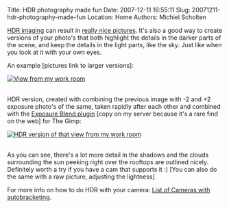 Title: HDR photography made fun
Date: 2007-12-11 16:55:11
Slug: 20071211-hdr-photography-made-fun
Location: Home
Authors: Michiel Scholten

<p><a href="http://en.wikipedia.org/wiki/High_dynamic_range_imaging">HDR imaging</a> can result in <a href="http://www.flickr.com/groups/hdr/pool/">really nice pictures</a>. It's also a good way to create versions of your photo's that both highlight the details in the darker parts of the scene, and keep the details in the light parts, like the sky. Just like when you look at it with your own eyes.</p>

<p>An example [pictures link to larger versions]:</p>

<div class="content-image"><div><a href="http://aquariusoft.org/gallery/v/photographs/nature/img_0708.jpg.html"><img src="http://aquariusoft.org/~mbscholt/images/content/img_0708_500px.jpg" alt="View from my work room" title="View from my work room" /></a></div></div>
<br style="clear: both;" />

<p>HDR version, created with combining the previous image with -2 and +2 exposure photo's of the same, taken rapidly after each other and combined with the <a href="http://aquariusoft.org/files/exposure-blend-tinyscheme.scm">Exposure Blend plugin</a> [copy on my server because it's a rare find on the web] for The Gimp:</p>

<div class="content-image"><div><a href="http://aquariusoft.org/gallery/v/photographs/nature/img_0708_hdr.jpg.html"><img src="http://aquariusoft.org/~mbscholt/images/content/img_0708_hdr_500px.jpg" alt="HDR version of that view from my work room" title="HDR version of that view from my work room" /></a></div></div>
<br style="clear: both;" />

<p>As you can see, there's a lot more detail in the shadows and the clouds surrounding the sun peeking right over the rooftops are outlined nicely. Definitely worth a try if you have a cam that supports it :) [You can also do the same with a raw picture, adjusting the lightness]</p>

<p>For more info on how to do HDR with your camera: <a href="http://www.mediachance.com/hdri/bracketlist.html"> List of Cameras with autobracketing</a>.</p>